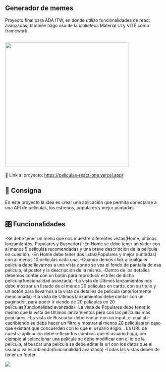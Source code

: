 ## Generador de memes

<p>Proyecto final para ADA ITW, en donde utilizo funcionalidades de react avanzadas; también hago uso de la biblioteca Material UI y VITE como framework.</p>

## <img src='https://img.wattpad.com/6eeff06ff69d65913865d96078c2ddbbe3b2f6f6/68747470733a2f2f73332e616d617a6f6e6177732e636f6d2f776174747061642d6d656469612d736572766963652f53746f7279496d6167652f6158557859636c656d59624f73413d3d2d3337333835393532392e313461343434363232383366663432393530383333353638363634372e6a7067?s=fit&w=720&h=720' aling='center' width='400px'>


📍 Link al proyecto: https://peliculas-react-one.vercel.app/


## 📝 Consigna
<p>En este proyecto la idea es crear una aplicación que permita conectarse a una API de películas, los estrenos, populares y mejor puntadas.</p>


## 🎛 Funcionalidades

-Se debe tener un menú que nos muestre diferentes vistas(Home, ultimos lanzamientos, Populares y Buscador)
-En Home se debe tener un slider con al menos 5 películas recomendadas y una breve descripción de la película en cuestión.
-En Home debe tener dos listas(Populares y mejor puntadas) con al menos 10 películas cada una.
-Cuando demos click a cualquier película debe llevarnos a una vista donde se vea el fondo de pantalla de esa película, el poster y la descripción de la misma.
-Dentro de los detalles debemos contar con un botón para reproducir el triler de dicha película(funcionalidad avanzada)
-La vista de Últimos lanzamientos nos debe mostrar un listado de al menos 20 películas en cards, con su titulo y un botón para llevarnos a la vista de detalles de película (anteriormente mencionada)
-La vista de Últimos lanzamientos debe contar con un paginador, para poder ir viendo de 20 películas en 20 películas(funcionalidad avanzada)
-La vista de Populares debe tener lo mismo que la vista de Últimos lanzamientos pero con las películas más populares.
-La vista de Buscador debe contar con un input, el cual al ir escribiendo se debe hacer un filtro y mostrar al menos 20 películas(en caso que existan) que concuerden con lo que el usuario eligió. . La URL de nuestra aplicación debe reflejar los cambios que el usuario haga, por ejemplo al seleccionar una película se debe modificar con el id de la película, al buscar una película se debe editar la url con los datos que el usuario va escribiendo(funcionalidad avanzada)
-Todas las vistas deben de tener un footer.


<p aling="center">
    <img src="https://miro.medium.com/v2/resize:fit:1400/1*CQLVprfpDWfpzoG0tEp9iw.png">
</p>